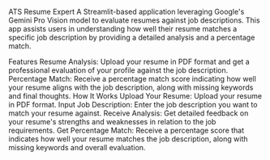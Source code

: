 ATS Resume Expert
A Streamlit-based application leveraging Google's Gemini Pro Vision model to evaluate resumes against job descriptions. 
This app assists users in understanding how well their resume matches a specific job description by providing a detailed analysis and a percentage match.

Features
Resume Analysis: Upload your resume in PDF format and get a professional evaluation of your profile against the job description.
Percentage Match: Receive a percentage match score indicating how well your resume aligns with the job description, along with missing keywords and final thoughts.
How It Works
Upload Your Resume: Upload your resume in PDF format.
Input Job Description: Enter the job description you want to match your resume against.
Receive Analysis: Get detailed feedback on your resume's strengths and weaknesses in relation to the job requirements.
Get Percentage Match: Receive a percentage score that indicates how well your resume matches the job description, along with missing keywords and overall evaluation.
